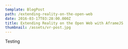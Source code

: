 ```yaml
---
template: BlogPost
path: /extending-reality-on-the-open-web
date: 2016-03-17T03:28:00.000Z
title: Extending Reality on the Open Web with AframeJS
thumbnail: /assets/vr-post.jpg
---
```

Testing